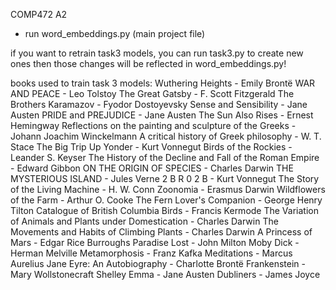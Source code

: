 COMP472 A2

- run word_embeddings.py (main project file)

if you want to retrain task3 models, you can run task3.py to create new ones
then those changes will be reflected in word_embeddings.py!

books used to train task 3 models:
Wuthering Heights - Emily Brontë
WAR AND PEACE - Leo Tolstoy
The Great Gatsby - F. Scott Fitzgerald
The Brothers Karamazov - Fyodor Dostoyevsky
Sense and Sensibility - Jane Austen
PRIDE and PREJUDICE - Jane Austen
The Sun Also Rises - Ernest Hemingway
Reflections on the painting and sculpture of the Greeks - Johann Joachim Winckelmann
A critical history of Greek philosophy - W. T. Stace
The Big Trip Up Yonder - Kurt Vonnegut
Birds of the Rockies - Leander S. Keyser
The History of the Decline and Fall of the Roman Empire - Edward Gibbon
ON THE ORIGIN OF SPECIES - Charles Darwin
THE MYSTERIOUS ISLAND - Jules Verne
2 B R 0 2 B - Kurt Vonnegut
The Story of the Living Machine - H. W. Conn
Zoonomia - Erasmus Darwin
Wildflowers of the Farm - Arthur O. Cooke
The Fern Lover's Companion - George Henry Tilton
Catalogue of British Columbia Birds - Francis Kermode
The Variation of Animals and Plants under Domestication - Charles Darwin
The Movements and Habits of Climbing Plants - Charles Darwin
A Princess of Mars - Edgar Rice Burroughs
Paradise Lost - John Milton
Moby Dick - Herman Melville
Metamorphosis - Franz Kafka
Meditations - Marcus Aurelius
Jane Eyre: An Autobiography - Charlotte Brontë
Frankenstein - Mary Wollstonecraft Shelley
Emma - Jane Austen
Dubliners - James Joyce
